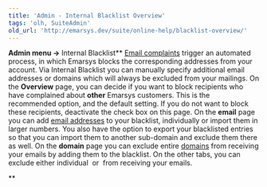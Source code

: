 ```yaml
---
title: 'Admin - Internal Blacklist Overview'
tags: 'olh, SuiteAdmin'
old_url: 'http://emarsys.dev/suite/online-help/blacklist-overview/'
---
```


**Admin menu ->** Internal Blacklist** [Email complaints](/olh/about-blacklist.md "Admin – About the Internal Blacklist") trigger an automated process, in which Emarsys blocks the corresponding addresses from your account. Via Internal Blacklist you can manually specify additional email addresses or domains which will always be excluded from your mailings. On the **Overview** page, you can decide if you want to block recipients who have complained about **other** Emarsys customers. This is the recommended option, and the default setting. If you do not want to block these recipients, deactivate the check box on this page. On the **email** page you can add [email addresses](/olh/about-blacklist.md "Admin – About the Internal Blacklist") to your blacklist, individually or import them in larger numbers. You also have the option to export your blacklisted entries so that you can import them to another sub-domain and exclude them there as well. On the **domain** page you can exclude entire [domains](/olh/blacklist-domain.md "Admin – Internal Blacklist – Domain") from receiving your emails by adding them to the blacklist. On the other tabs, you can exclude either individual  or  from receiving your emails.

**